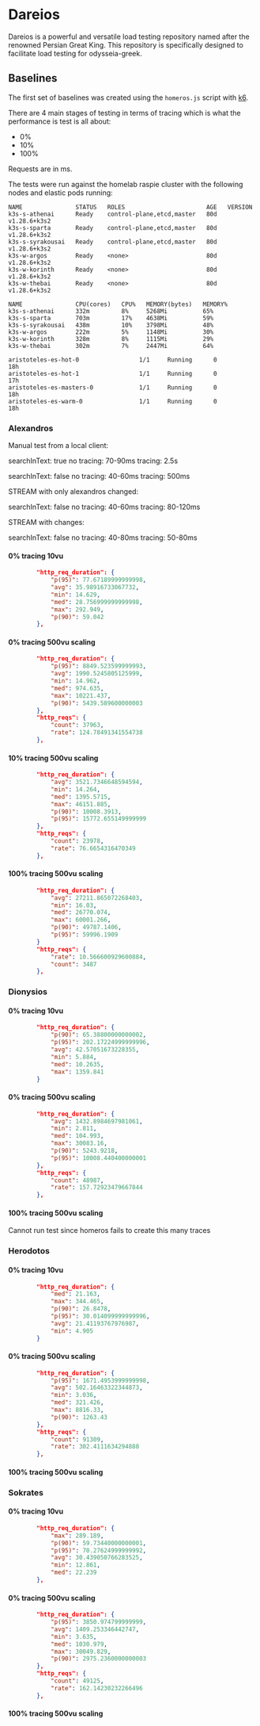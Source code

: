 # Dareios

Dareios is a powerful and versatile load testing repository named after the renowned Persian Great King. 
This repository is specifically designed to facilitate load testing for odysseia-greek.


## Baselines

The first set of baselines was created using the `homeros.js` script with [k6](https://k6.io).

There are 4 main stages of testing in terms of tracing which is what the performance is test is all about:

- 0%
- 10%
- 100%

Requests are in ms.

The tests were run against the homelab raspie cluster with the following nodes and elastic pods running:

```shell
NAME               STATUS   ROLES                       AGE   VERSION
k3s-s-athenai      Ready    control-plane,etcd,master   80d   v1.28.6+k3s2
k3s-s-sparta       Ready    control-plane,etcd,master   80d   v1.28.6+k3s2
k3s-s-syrakousai   Ready    control-plane,etcd,master   80d   v1.28.6+k3s2
k3s-w-argos        Ready    <none>                      80d   v1.28.6+k3s2
k3s-w-korinth      Ready    <none>                      80d   v1.28.6+k3s2
k3s-w-thebai       Ready    <none>                      80d   v1.28.6+k3s2

NAME               CPU(cores)   CPU%   MEMORY(bytes)   MEMORY%
k3s-s-athenai      332m         8%     5268Mi          65%
k3s-s-sparta       703m         17%    4638Mi          59%
k3s-s-syrakousai   438m         10%    3798Mi          48%
k3s-w-argos        222m         5%     1148Mi          30%
k3s-w-korinth      328m         8%     1115Mi          29%
k3s-w-thebai       302m         7%     2447Mi          64%
```

```shell
aristoteles-es-hot-0                 1/1     Running      0             18h
aristoteles-es-hot-1                 1/1     Running      0             17h
aristoteles-es-masters-0             1/1     Running      0             18h
aristoteles-es-warm-0                1/1     Running      0             18h
```

### Alexandros

Manual test from a local client:

searchInText: true
no tracing: 70-90ms
tracing: 2.5s

searchInText: false
no tracing: 40-60ms
tracing: 500ms

STREAM with only alexandros changed:

searchInText: false
no tracing: 40-60ms
tracing: 80-120ms

STREAM with changes:

searchInText: false
no tracing: 40-80ms
tracing: 50-80ms

#### 0% tracing 10vu

```json
        "http_req_duration": {
            "p(95)": 77.67189999999998,
            "avg": 35.98916733067732,
            "min": 14.629,
            "med": 28.756999999999998,
            "max": 292.949,
            "p(90)": 59.042
        },
```

#### 0% tracing 500vu scaling

```json
        "http_req_duration": {
            "p(95)": 8849.523599999993,
            "avg": 1990.5245805125999,
            "min": 14.962,
            "med": 974.635,
            "max": 10221.437,
            "p(90)": 5439.589600000003
        },
        "http_reqs": {
            "count": 37963,
            "rate": 124.78491341554738
        },
```

#### 10% tracing 500vu scaling

```json
        "http_req_duration": {
            "avg": 3521.7346648594594,
            "min": 14.264,
            "med": 1395.5715,
            "max": 46151.885,
            "p(90)": 10008.3913,
            "p(95)": 15772.655149999999
        },
        "http_reqs": {
            "count": 23978,
            "rate": 76.6654316470349
        },
```

#### 100% tracing 500vu scaling

```json
        "http_req_duration": {
            "avg": 27211.865072268403,
            "min": 16.03,
            "med": 26770.074,
            "max": 60001.266,
            "p(90)": 49787.1406,
            "p(95)": 59996.1909
        }
        "http_reqs": {
            "rate": 10.566600929600884,
            "count": 3487
        },
```


### Dionysios

#### 0% tracing 10vu

```json
        "http_req_duration": {
            "p(90)": 65.38800000000002,
            "p(95)": 202.17224999999996,
            "avg": 42.57051673228355,
            "min": 5.884,
            "med": 10.2635,
            "max": 1359.841
        }
```

#### 0% tracing 500vu scaling

```json
        "http_req_duration": {
            "avg": 1432.8984697981061,
            "min": 2.811,
            "med": 104.993,
            "max": 30083.16,
            "p(90)": 5243.9218,
            "p(95)": 10008.440400000001
        },
        "http_reqs": {
            "count": 48987,
            "rate": 157.72923479667844
        },
```

#### 100% tracing 500vu scaling

Cannot run test since homeros fails to create this many traces

### Herodotos

#### 0% tracing 10vu

```json
        "http_req_duration": {
            "med": 21.163,
            "max": 344.465,
            "p(90)": 26.8478,
            "p(95)": 30.014099999999996,
            "avg": 21.41193767976987,
            "min": 4.905
        }
```

#### 0% tracing 500vu scaling

```json
        "http_req_duration": {
            "p(95)": 1671.4953999999998,
            "avg": 502.16463322344873,
            "min": 3.036,
            "med": 321.426,
            "max": 8816.33,
            "p(90)": 1263.43
        },
        "http_reqs": {
            "count": 91309,
            "rate": 302.4111634294888
        },
```

#### 100% tracing 500vu scaling



### Sokrates

#### 0% tracing 10vu

```json
        "http_req_duration": {
            "max": 289.189,
            "p(90)": 59.73440000000001,
            "p(95)": 70.27624999999992,
            "avg": 30.439050766283525,
            "min": 12.861,
            "med": 22.239
        },
```

#### 0% tracing 500vu scaling

```json
        "http_req_duration": {
            "p(95)": 3850.974799999999,
            "avg": 1409.253346442747,
            "min": 3.635,
            "med": 1030.979,
            "max": 30049.829,
            "p(90)": 2975.2360000000003
        },
        "http_reqs": {
            "count": 49125,
            "rate": 162.14230232266496
        },
```

#### 100% tracing 500vu scaling


